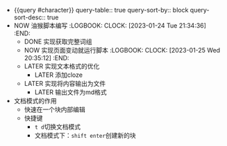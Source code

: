 - {{query #character}}
  query-table:: true
  query-sort-by:: block
  query-sort-desc:: true
- NOW 油猴脚本编写
  :LOGBOOK:
  CLOCK: [2023-01-24 Tue 21:34:36]
  :END:
	- DONE 实现获取完整词组
	- NOW 实现页面变动就运行脚本
	  :LOGBOOK:
	  CLOCK: [2023-01-25 Wed 20:35:12]
	  :END:
	- LATER 实现文本格式的优化
		- LATER 添加cloze
	- LATER 实现将内容输出为文件
		- LATER 输出文件为md格式
- 文档模式的作用
	- 快速在一个块内部编辑
	- 快捷键
		- `t d`切换文档模式
		- 文档模式下：`shift enter`创建新的块